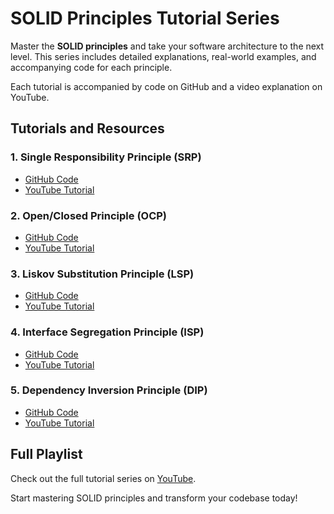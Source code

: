 # SOLID Principles Tutorial Series

Master the **SOLID principles** and take your software architecture to the next level. This series includes detailed explanations, real-world examples, and accompanying code for each principle.

Each tutorial is accompanied by code on GitHub and a video explanation on YouTube.

## Tutorials and Resources

### 1. Single Responsibility Principle (SRP)
- [GitHub Code](https://github.com/Kodla-devs/solid-tutorial/tree/main/single_responsibility)
- [YouTube Tutorial](https://www.youtube.com/watch?v=be1VEeKo-YQ&list=PLh9tR6B_Q32qL8apQJVbUl5zLiix4kaK_&index=3)

### 2. Open/Closed Principle (OCP)
- [GitHub Code](https://github.com/Kodla-devs/solid-tutorial/tree/main/open_closed)
- [YouTube Tutorial](https://www.youtube.com/watch?v=dViqauWc79w&list=PLh9tR6B_Q32qL8apQJVbUl5zLiix4kaK_&index=4)

### 3. Liskov Substitution Principle (LSP)
- [GitHub Code](https://github.com/Kodla-devs/solid-tutorial/tree/main/liskov_substitution)
- [YouTube Tutorial](https://www.youtube.com/watch?v=Y7Pxnqjj-sQ&list=PLh9tR6B_Q32qL8apQJVbUl5zLiix4kaK_&index=5)

### 4. Interface Segregation Principle (ISP)
- [GitHub Code](https://github.com/Kodla-devs/solid-tutorial/tree/main/interface_segregation)
- [YouTube Tutorial](https://www.youtube.com/watch?v=fRyNoHUgPC4&list=PLh9tR6B_Q32qL8apQJVbUl5zLiix4kaK_&index=6)

### 5. Dependency Inversion Principle (DIP)
- [GitHub Code](https://github.com/Kodla-devs/solid-tutorial/tree/main/dependency_inversion)
- [YouTube Tutorial](https://www.youtube.com/watch?v=9j_XZfjqnKg&list=PLh9tR6B_Q32qL8apQJVbUl5zLiix4kaK_&index=7)

## Full Playlist
Check out the full tutorial series on [YouTube](https://www.youtube.com/playlist?list=PLh9tR6B_Q32qL8apQJVbUl5zLiix4kaK_).

Start mastering SOLID principles and transform your codebase today!
